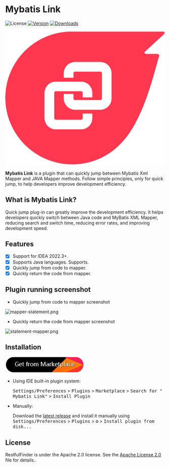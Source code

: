 # Mybatis Link

![License](https://img.shields.io/badge/license-Apache--2.0-green.svg)
[![Version](https://img.shields.io/jetbrains/plugin/v/cn.com.mustache.plugins.mybatis.link.svg)](https://plugins.jetbrains.com/plugin/23702-mybatis-link)
[![Downloads](https://img.shields.io/jetbrains/plugin/d/cn.com.mustache.plugins.mybatis.link.svg)](https://plugins.jetbrains.com/plugin/23702-mybatis-link)

![logo.png](img/logo.png)

<!-- Plugin description -->
**Mybatis Link** is a plugin that can quickly jump between Mybatis Xml Mapper and JAVA Mapper methods. Follow simple principles, only for quick jump, to help developers improve development efficiency.

## What is Mybatis Link?

Quick jump plug-in can greatly improve the development efficiency. It helps developers quickly switch between Java code and MyBatis XML Mapper, reducing search and switch time, reducing error rates, and improving development speed.

## Features

- [x] Support for IDEA 2022.3+.
- [x] Supports Java languages. Supports.
- [x] Quickly jump from code to mapper.
- [x] Quickly return the code from mapper.

<!-- Plugin description end -->

## Plugin running screenshot

- Quickly jump from code to mapper screenshot

![mapper-statement.png](https://github.com/mustache-cn/mybatis-link/assets/3905303/0ab794ee-346e-484c-914b-4b74a43560cf)

- Quickly return the code from mapper screenshot

![statement-mapper.png](https://github.com/mustache-cn/mybatis-link/assets/3905303/2d612e92-021e-4b49-b684-89dd21e2bd77)


## Installation

<a href="https://plugins.jetbrains.com/embeddable/install/23702">
    <img src="img/plugin-install.png" width="249" alt="plugin-install"/>
</a>

- Using IDE built-in plugin system:

  <kbd>Settings/Preferences</kbd> > <kbd>Plugins</kbd> > <kbd>Marketplace</kbd> > <kbd>Search for "
  Mybatis Link"</kbd> >
  <kbd>Install Plugin</kbd>

- Manually:

  Download the [latest release](https://github.com/mustache-cn/mybatis-link/releases/latest) and install it
  manually using
  <kbd>Settings/Preferences</kbd> > <kbd>Plugins</kbd> > <kbd>⚙️</kbd> > <kbd>Install plugin from disk...</kbd>



## License

RestfulFinder is under the Apache 2.0 license. See the [Apache License 2.0](http://www.apache.org/licenses/LICENSE-2.0) file for details..